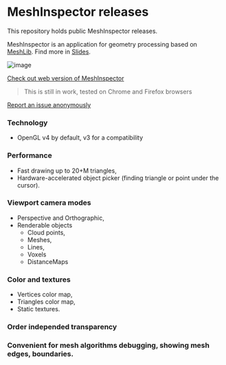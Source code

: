 # MeshInspector releases

This repository holds public MeshInspector releases.

MeshInspector is an application for geometry processing based on [MeshLib](https://github.com/MeshRUs/MeshLib). 
Find more in [Slides](https://docs.google.com/presentation/d/1D0Ry6SE2J25PBtO_G9ZIp1cavoX2wyyY8jgvtjeayC4/edit?usp=sharing).

![image](https://user-images.githubusercontent.com/3136125/153055383-a86e9e4f-f260-476c-af5e-c5e28e7a1632.png)

[Check out web version of MeshInspector](https://demo.meshinspector.com/)
> This is still in work, tested on Chrome and Firefox browsers

[Report an issue anonymously](https://meshrus.github.io/ReportIssue/)

### Technology
 - OpenGL v4 by default, v3 for a compatibility
### Performance
 - Fast drawing up to 20+M triangles,
 - Hardware-accelerated object picker (finding triangle or point under the cursor).
### Viewport camera modes
 - Perspective and Orthographic,
 - Renderable objects
   - Cloud points,
   - Meshes,
   - Lines,
   - Voxels
   - DistanceMaps
### Color and textures 
 - Vertices color map,
 - Triangles color map,
 - Static textures.
### Order independed transparency
### Convenient for mesh algorithms debugging, showing mesh edges, boundaries.
